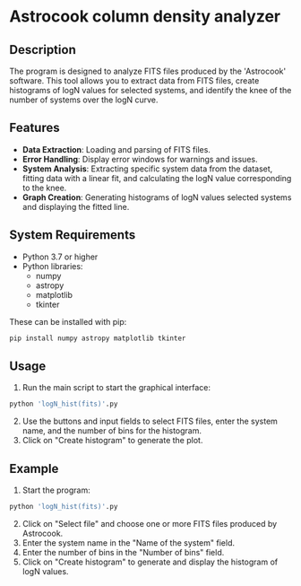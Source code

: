 # Astrocook column density analyzer

## Description

The program is designed to analyze FITS files produced by the 'Astrocook' software. This tool allows you to extract data from FITS files, create histograms of logN values for selected systems, and identify the knee of the number of systems over the logN curve.

## Features

- **Data Extraction**: Loading and parsing of FITS files.
- **Error Handling**: Display error windows for warnings and issues.
- **System Analysis**: Extracting specific system data from the dataset, fitting data with a linear fit, and calculating the logN value corresponding to the knee.
- **Graph Creation**: Generating histograms of logN values selected systems and displaying the fitted line.

## System Requirements

- Python 3.7 or higher
- Python libraries:
  - numpy
  - astropy
  - matplotlib
  - tkinter

These can be installed with pip:

```bash
pip install numpy astropy matplotlib tkinter
```

## Usage
1) Run the main script to start the graphical interface:
```bash
python 'logN_hist(fits)'.py
```
2) Use the buttons and input fields to select FITS files, enter the system name, and the number of bins for the histogram.
3) Click on "Create histogram" to generate the plot.

## Example
1) Start the program:
```bash
python 'logN_hist(fits)'.py
```
2) Click on "Select file" and choose one or more FITS files produced by Astrocook.
3) Enter the system name in the "Name of the system" field.
4) Enter the number of bins in the "Number of bins" field.
5) Click on "Create histogram" to generate and display the histogram of logN values.
